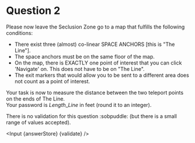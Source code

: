 <script>
    export let answerStore;
    export let validate;

    import Input from "$lib/Input.svelte";
</script>

<div class="markdown">

# Question 2

Please now leave the Seclusion Zone go to a map that fulfills the following
conditions:

-   There exist three (almost) co-linear SPACE ANCHORS [this is "The Line"].
-   The space anchors must be on the same floor of the map.
-   On the map, there is EXACTLY one point of interest that you can click 'Navigate' on. This does not have to be on "The Line".
-   The exit markers that would allow you to be sent to a different area does not count as a point of interest.

Your task is now to measure the distance between the two teleport points on the ends of The Line.<br>
Your password is $Length\_{Line}$ in feet (round it to an integer).

There is no validation for this question :sobpuddle: (but there is a small range of values accepted).

</div>

<Input {answerStore} {validate} />
